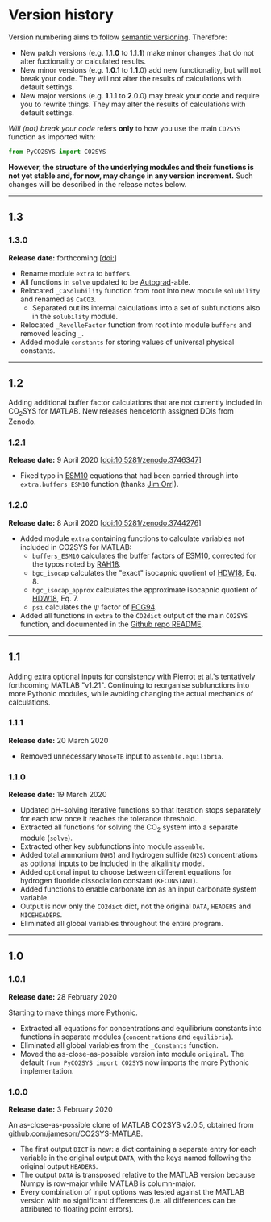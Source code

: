 # Version history

Version numbering aims to follow [semantic versioning](https://semver.org/). Therefore:

  * New patch versions (e.g. 1.1.**0** to 1.1.**1**) make minor changes that do not alter fuctionality or calculated results.
  * New minor versions (e.g. 1.**0**.1 to 1.**1**.0) add new functionality, but will not break your code. They will not alter the results of calculations with default settings.
  * New major versions (e.g. **1**.1.1 to **2**.0.0) may break your code and require you to rewrite things. They may alter the results of calculations with default settings.

*Will (not) break your code* refers **only** to how you use the main `CO2SYS` function as imported with:

```python
from PyCO2SYS import CO2SYS
```

**However, the structure of the underlying modules and their functions is not yet stable and, for now, may change in any version increment.** Such changes will be described in the release notes below.

---

## 1.3

### 1.3.0

**Release date:** forthcoming [[doi:](https://doi.org/)]

  * Rename module `extra` to `buffers`.
  * All functions in `solve` updated to be [Autograd](https://github.com/HIPS/autograd)-able.
  * Relocated `_CaSolubility` function from root into new module `solubility` and renamed as `CaCO3`.
    * Separated out its internal calculations into a set of subfunctions also in the `solubility` module.
  * Relocated `_RevelleFactor` function from root into module `buffers` and removed leading `_`.
  * Added module `constants` for storing values of universal physical constants.

---

## 1.2

Adding additional buffer factor calculations that are not currently included in CO<sub>2</sub>SYS for MATLAB. New releases henceforth assigned DOIs from Zenodo.

### 1.2.1

**Release date:** 9 April 2020 [[doi:10.5281/zenodo.3746347](https://doi.org/10.5281/zenodo.3746347)]

  * Fixed typo in [ESM10](../refs/#ESM10) equations that had been carried through into `extra.buffers_ESM10` function (thanks [Jim Orr](https://twitter.com/James1Orr/status/1248216403355803648)!).

### 1.2.0

**Release date:** 8 April 2020 [[doi:10.5281/zenodo.3744276](https://doi.org/10.5281/zenodo.3744276)]

  * Added module `extra` containing functions to calculate variables not included in CO2SYS for MATLAB:
    * `buffers_ESM10` calculates the buffer factors of [ESM10](../refs/#ESM10), corrected for the typos noted by [RAH18](../refs/#RAH18).
    * `bgc_isocap` calculates the "exact" isocapnic quotient of [HDW18](../refs/#HDW18), Eq. 8.
    * `bgc_isocap_approx` calculates the approximate isocapnic quotient of [HDW18](../refs/#HDW18), Eq. 7.
    * `psi` calculates the $\psi$ factor of [FCG94](../refs/#FCG94).
  * Added all functions in `extra` to the `CO2dict` output of the main `CO2SYS` function, and documented in the [Github repo README](https://github.com/mvdh7/PyCO2SYS#pyco2sys).

---

## 1.1

Adding extra optional inputs for consistency with Pierrot et al.'s tentatively forthcoming MATLAB "v1.21". Continuing to reorganise subfunctions into more Pythonic modules, while avoiding changing the actual mechanics of calculations.

### 1.1.1

**Release date:** 20 March 2020

  * Removed unnecessary `WhoseTB` input to `assemble.equilibria`.

### 1.1.0

**Release date:** 19 March 2020

  * Updated pH-solving iterative functions so that iteration stops separately for each row once it reaches the tolerance threshold.
  * Extracted all functions for solving the CO<sub>2</sub> system into a separate module (`solve`).
  * Extracted other key subfunctions into module `assemble`.
  * Added total ammonium (`NH3`) and hydrogen sulfide (`H2S`) concentrations as optional inputs to be included in the alkalinity model.
  * Added optional input to choose between different equations for hydrogen fluoride dissociation constant (`KFCONSTANT`).
  * Added functions to enable carbonate ion as an input carbonate system variable.
  * Output is now only the `CO2dict` dict, not the original `DATA`, `HEADERS` and `NICEHEADERS`.
  * Eliminated all global variables throughout the entire program.

---

## 1.0

### 1.0.1

**Release date:** 28 February 2020

Starting to make things more Pythonic.

  * Extracted all equations for concentrations and equilibrium constants into functions in separate modules (`concentrations` and `equilibria`).
  * Eliminated all global variables from the `_Constants` function.
  * Moved the as-close-as-possible version into module `original`. The default `from PyCO2SYS import CO2SYS` now imports the more Pythonic implementation.

### 1.0.0

**Release date:** 3 February 2020

An as-close-as-possible clone of MATLAB CO2SYS v2.0.5, obtained from [github.com/jamesorr/CO2SYS-MATLAB](https://github.com/jamesorr/CO2SYS-MATLAB).

  * The first output `DICT` is new: a dict containing a separate entry for each variable in the original output `DATA`, with the keys named following the original output `HEADERS`.
  * The output `DATA` is transposed relative to the MATLAB version because Numpy is row-major while MATLAB is column-major.
  * Every combination of input options was tested against the MATLAB version with no significant differences (i.e. all differences can be attributed to floating point errors).
